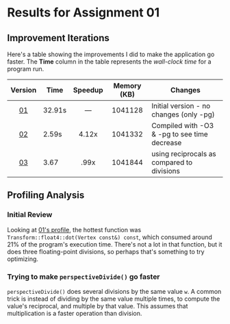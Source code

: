 # Results for Assignment 01

## Improvement Iterations

Here's a table showing the improvements I did to make the application go faster.  The **Time** column in the table represents the _wall-clock time_ for a program run.

| Version | Time | Speedup | Memory (KB) | Changes |
| :-----: | ---- | :-----: | :------: | ------- |
| [01](01.cpp) | 32.91s | &mdash; | 1041128 | Initial version - no changes (only -pg) |
| [02](01.cpp)| 2.59s | 4.12x | 1041332 | Compiled with -O3 & -pg to see time decrease |
| [03](03.cpp) | 3.67 | .99x| 1041844 | using reciprocals as compared to divisions

## Profiling Analysis

### Initial Review

Looking at [01's profile](01.prof), the hottest function was `Transform::float4::dot(Vertex const&) const`, which consumed around 21% of the program's execution time.  There's not a lot in that function, but it does three floating-point divisions, so perhaps that's something to try optimizing.

### Trying to make `perspectiveDivide()` go faster

`perspectiveDivide()` does several divisions by the same value `w`.  A common trick is instead of dividing by the same value multiple times, to compute the value's reciprocal, and multiple by that value.  This assumes that multiplication is a faster operation than division.
